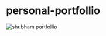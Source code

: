 # personal-portfollio

![shubham portfollio](https://github.com/user-attachments/assets/df7c1388-e2ac-404e-9ab6-14f41b2cd7f7)
